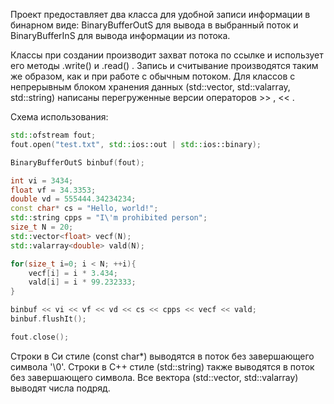 Проект предоставляет два класса для удобной записи информации в бинарном виде:
BinaryBufferOutS для вывода в выбранный поток и BinaryBufferInS для вывода информации
из потока.

Классы при создании производит захват потока по ссылке и использует его методы .write() и .read() .
Запись и считывание производятся таким же образом, как и при работе с обычным потоком.
Для классов с непрерывным блоком хранения данных (std::vector, std::valarray, std::string)
написаны перегруженные версии операторов >> , << .

Схема использования:
```C++
std::ofstream fout;
fout.open("test.txt", std::ios::out | std::ios::binary);

BinaryBufferOutS binbuf(fout);

int vi = 3434;
float vf = 34.3353;
double vd = 555444.34234234;
const char* cs = "Hello, world!";
std::string cpps = "I\'m prohibited person";
size_t N = 20;
std::vector<float> vecf(N);
std::valarray<double> vald(N);

for(size_t i=0; i < N; ++i){
	vecf[i] = i * 3.434;
	vald[i] = i * 99.232333;
}

binbuf << vi << vf << vd << cs << cpps << vecf << vald;
binbuf.flushIt();

fout.close();
```

Строки в Си стиле (const char*) выводятся в поток без завершающего символа '\0'.
Строки в С++ стиле (std::string) также выводятся в поток без завершающего символа.
Все вектора (std::vector, std::valarray) выводят числа подряд.
